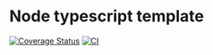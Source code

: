 # Node typescript template
[![Coverage Status](https://coveralls.io/repos/github/Alver23/node-typescript-template/badge.svg?branch=main)](https://coveralls.io/github/Alver23/node-typescript-template?branch=main)
[![CI](https://github.com/Alver23/node-typescript-template/actions/workflows/integration.yml/badge.svg)](https://github.com/Alver23/node-typescript-template/actions/workflows/integration.yml)
